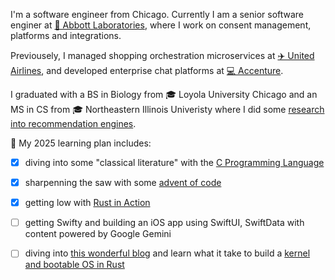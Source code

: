 I'm a software engineer from Chicago. 
Currently I am a senior software enginer at [🧬 Abbott Laboratories](https://abbott.com), where I work on consent management, platforms and integrations. 

Previousely, I managed shopping orchestration microservices at [✈️ United Airlines](https://united.com), and developed enterprise chat platforms at [💻 Accenture](https://accenture.com).

I graduated with a BS in Biology from 🎓 Loyola University Chicago and an MS in CS from 🎓 Northeastern Illinois Univeristy where I did some [research into recommendation engines](https://dl.acm.org/doi/10.1145/3603287.3656163). 


🌱 My 2025 learning plan includes:
  - [x] diving into some "classical literature" with the [C Programming Language](https://github.com/himynameisoleg/the-c-programming-language)
  - [x] sharpenning the saw with some [advent of code](https://adventofcode.com)
  - [x] getting low with [Rust in Action](https://www.rustinaction.com)
  - [ ] getting Swifty and building an iOS app using  SwiftUI, SwiftData with content powered by Google Gemini 
  - [ ] diving into [this wonderful blog](https://os.phil-opp.com) and learn what it take to build a [kernel and bootable OS in Rust](https://github.com/himynameisoleg/null-pointer-os)


<!---
- 👋 Hi, I’m Oleg a software engineer from Chicago.
- 👀 I’m interested in programming languages, low level porogramming, recommendation engines, GenAI, RAG LLMs and cloud architectures.
- 🌱 In 2024 I learned:
  - [x] how to build and deploy a RAG LLM on Azure
  - [x] how to write a [Compiler and Interpreter in Go](https://github.com/himynameisoleg/monkey-language)
  - [x] the basics of the [Rust Programming Language](https://github.com/himynameisoleg/the-rust-programming-language)
    
- 🌱 In 2025 I plan to:
  - [ ] dive into some "classical literature" with the [C Programming Language](https://github.com/himynameisoleg/the-c-programming-language)
  - [ ] sharpening the saw with [Rust in Action](https://www.rustinaction.com)
  - [ ] follow along this [amazing blog](https://os.phil-opp.com) and learn what it take to build a [kernel and bootable OS in Rust](https://github.com/himynameisoleg/null-pointer-os)
--->

<!---
- 👋 Hi, I’m @himynameisoleg
- 👀 I’m interested in ...
- 🌱 I’m currently learning ...
- 💞️ I’m looking to collaborate on ...
- 📫 How to reach me ...

himynameisoleg/himynameisoleg is a ✨ special ✨ repository because its `README.md` (this file) appears on your GitHub profile.
You can click the Preview link to take a look at your changes.
--->
